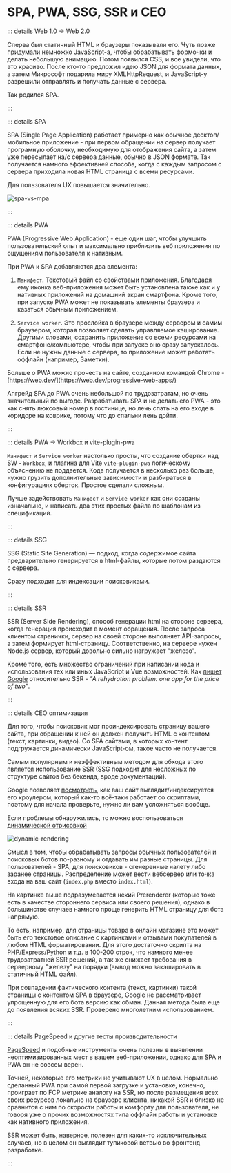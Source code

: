 # SPA, PWA, SSG, SSR и CEO

::: details Web 1.0 -> Web 2.0

Сперва был статичный HTML и браузеры показывали его. Чуть позже придумали немножко JavaScript-а, чтобы обрабатывать формочки и делать небольшую анимацию. Потом появился CSS, и все увидели, что это красиво. После кто-то предложил идею JSON для формата данных, а затем Микрософт подарила миру XMLHttpRequest, и JavaScript-у разрешили отправлять и получать данные с сервера.

Так родился SPA.

:::

::: details SPA

SPA (Single Page Application) работает примерно как обычное десктоп/мобильное приложение - при первом обращении на сервер получает програмную оболочку, необходимую для отображения сайта, а затем уже пересылает на/с сервера данные, обычно в JSON формате. Так получается намного эффективней способа, когда с каждым запросом с сервера приходила новая HTML страница с всеми ресурсами.

Для пользователя UX повышается значительно.

![spa-vs-mpa](/assets/images/spa-vs-mpa.png)

:::

::: details PWA

PWA (Progressive Web Application) - еще один шаг, чтобы улучшить пользовательский опыт и максимально приблизить веб приложения по ощущениям пользователя к нативным.

При PWA к SPA добавляются два элемента:

1. `Манифест`. Текстовый файл со свойствами приложения. Благодаря ему иконка веб-приложения может быть установлена также как и у нативных приложений на домашний экран смартфона. Кроме того, при запуске PWA может не показывать элементы браузера и казаться обычным приложением.

2. `Service worker`. Это прослойка в браузере между сервером и самим браузером, которая позволяет сделать управляемое кэширование. Другими словами, сохранить приложение со всеми ресурсами на смартфоне/компьютере, чтобы при запуске оно сразу запускалось. Если не нужны данные с сервера, то приложение может работать оффлайн (например, Заметки).

Больше о PWA можно прочесть на сайте, созданном командой Chrome - [https://web.dev/](https://web.dev/progressive-web-apps/)

Апгрейд SPA до PWA очень небольшой по трудозатратам, но очень значительный по выгоде. Разрабатывать SPA и не делать его PWA - это как снять люксовый номер в гостинице, но лечь спать на его входе в коридоре на коврике, потому что до спальни лень дойти.

:::

::: details PWA -> Workbox и vite-plugin-pwa

`Манифест` и `Service worker` настолько просты, что создание обертки над SW - `Workbox`, и плагина для Vite `vite-plugin-pwa` логическому объяснению не поддается. Кода получается в несколько раз больше, нужно грузить дополнительные зависимости и разбираться в конфигурациях оберток. Простое сделали сложным.

Лучше задействовать `Манифест` и `Service worker` как они созданы изначально, и написать два этих простых файла по шаблонам из спецификаций.

:::

::: details SSG

SSG (Static Site Generation) — подход, когда содержимое сайта предварительно генерируется в html-файлы, которые потом раздаются с сервера.

<!-- Пример такого - VitePress и данный сайт. -->

Сразу подходит для индексации поисковиками.

:::

::: details SSR

SSR (Server Side Rendering), способ генерации html на стороне сервера, когда генерация происходит в момент обращения.
После запроса клиентом странички, сервер на своей стороне выполняет API-запросы, а затем формирует html-страницу. Соответственно, на сервере нужен Node.js сервер, который довольно сильно нагружает "железо".

Кроме того, есть множество ограничений при написании кода и использования тех или иных JavaScript и Vue возможностей. Как [пишет Google](https://web.dev/rendering-on-the-web/) относительно SSR - _"A rehydration problem: one app for the price of two"_.

:::

::: details CEO оптимизация

Для того, чтобы поисковик мог проиндексировать страницу вашего сайта, при обращении к ней он должен получить HTML с контентом (текст, картинки, видео). Со SPA сайтами, в которых контент подгружается динамически JavaScript-ом, такое часто не получается.

Самым популярным и неэффективным методом для обхода этого является использование SSR (SSG подходит для несложных по структуре сайтов без бэкенда, вроде документаций).

Google позволяет [посмотреть](https://search.google.com/test/mobile-friendly), как ваш сайт выглядит/индексируется его кроулером, который как-то всё-таки работает со скриптами, поэтому для начала проверьте, нужно ли вам усложняться вообще.

Если проблемы обнаружились, то можно воспользоваться [динамической отрисовкой](https://developers.google.com/search/docs/crawling-indexing/javascript/dynamic-rendering)

![dynamic-rendering](/assets/images/dynamic-rendering.png)

Смысл в том, чтобы обрабатывать запросы обычных пользователей и поисковых ботов по-разному и отдавать им разные страницы. Для пользователей - SPA, для поисковиков - сгенеренные налету либо заранее страницы. Распределение может вести вебсервер или точка входа на ваш сайт (`index.php` вместо `index.html`).

На картинке выше подразумевается некий Prerenderer (которые тоже есть в качестве стороннего сервиса или своего решения), однако в большинстве случаев намного проще генерить HTML страницу для бота напрямую.

То есть, например, для страницы товара в онлайн магазине это может быть его текстовое описание с картинками и отзывами покупателей в любом HTML форматировании. Для этого достаточно скрипта на PHP/Express/Python и т.д. в 100-200 строк, что намного менее трудозатратней SSR решений, а так же снижает требования в серверному "железу" на порядки (вывод можно закэшировать в статичный HTML файл).

При совпадении фактического контента (текст, картинки) такой страницы с контентом SPA в браузере, Google не рассматривает упрощенную для его бота версию как обман. Данная метода была еще до появления всяких SSR. Проверено многолетним использованием.

:::

::: details PageSpeed и другие тесты производительности

[PageSpeed](https://pagespeed.web.dev/) и подобные инструменты очень полезны в выявлении неоптимизированных мест в вашем веб-приложении, однако для SPA и PWA он не совсем верен.

Точней, некоторые его метрики не учитывают UX в целом. Нормально сделанный PWA при самой первой загрузке и установке, конечно, проиграет по FCP метрике аналогу на SSR, но после размещения всех своих ресурсов локально на браузере клиента, никакой SSR и близко не сравнится с ним по скорости работы и комфорту для пользователя, не говоря уже о прочих возможностях типа оффлайн работы и установке как нативного приложения.

SSR может быть, наверное, полезен для каких-то исключительных случаев, но в целом он выглядит тупиковой ветвью во фронтенд разработке.

:::
